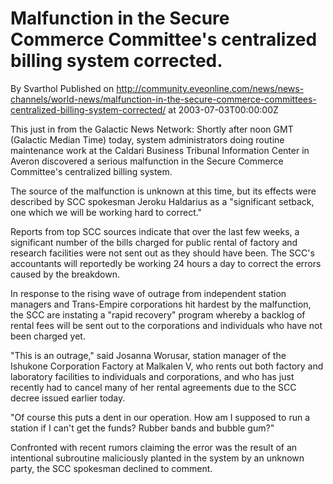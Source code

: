 # Malfunction in the Secure Commerce Committee's centralized billing system corrected.
By Svarthol
Published on http://community.eveonline.com/news/news-channels/world-news/malfunction-in-the-secure-commerce-committees-centralized-billing-system-corrected/ at 2003-07-03T00:00:00Z

This just in from the Galactic News Network: Shortly after noon GMT (Galactic Median Time) today, system administrators doing routine maintenance work at the Caldari Business Tribunal Information Center in Averon discovered a serious malfunction in the Secure Commerce Committee's centralized billing system.   
  
The source of the malfunction is unknown at this time, but its effects were described by SCC spokesman Jeroku Haldarius as a "significant setback, one which we will be working hard to correct."  
  
Reports from top SCC sources indicate that over the last few weeks, a significant number of the bills charged for public rental of factory and research facilities were not sent out as they should have been. The SCC's accountants will reportedly be working 24 hours a day to correct the errors caused by the breakdown.  
  
In response to the rising wave of outrage from independent station managers and Trans-Empire corporations hit hardest by the malfunction, the SCC are instating a "rapid recovery" program whereby a backlog of rental fees will be sent out to the corporations and individuals who have not been charged yet.  
  
"This is an outrage," said Josanna Worusar, station manager of the Ishukone Corporation Factory at Malkalen V, who rents out both factory and laboratory facilities to individuals and corporations, and who has just recently had to cancel many of her rental agreements due to the SCC decree issued earlier today.   
  
"Of course this puts a dent in our operation. How am I supposed to run a station if I can't get the funds? Rubber bands and bubble gum?"   
  
Confronted with recent rumors claiming the error was the result of an intentional subroutine maliciously planted in the system by an unknown party, the SCC spokesman declined to comment.

